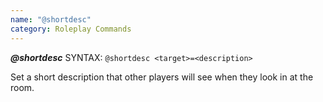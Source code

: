 ```yaml
---
name: "@shortdesc"
category: Roleplay Commands
---
```


**_@shortdesc_**
SYNTAX: `@shortdesc <target>=<description>`

Set a short description that other players will see when they look in at the room.
